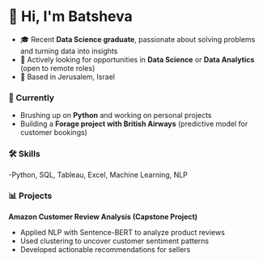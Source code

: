 # 👋 Hi, I'm Batsheva

- 🎓 Recent **Data Science graduate**, passionate about solving problems and turning data into insights
- 💼 Actively looking for opportunities in **Data Science** or **Data Analytics** (open to remote roles)
- 📍 Based in Jerusalem, Israel 

### 🌱 Currently
- Brushing up on **Python** and working on personal projects
- Building a **Forage project with British Airways** (predictive model for customer bookings)  
  
### 🛠️ Skills
-Python, SQL, Tableau, Excel, Machine Learning, NLP

### 📊 Projects
**Amazon Customer Review Analysis (Capstone Project)**  
- Applied NLP with Sentence-BERT to analyze product reviews  
- Used clustering to uncover customer sentiment patterns
- Developed actionable recommendations for sellers
 
